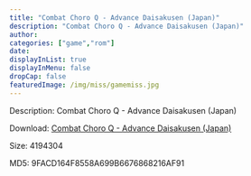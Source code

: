 ```yaml
---
title: "Combat Choro Q - Advance Daisakusen (Japan)"
description: "Combat Choro Q - Advance Daisakusen (Japan)"
author: 
categories: ["game","rom"]
date: 
displayInList: true
displayInMenu: false
dropCap: false
featuredImage: /img/miss/gamemiss.jpg
---
```


Description: Combat Choro Q - Advance Daisakusen (Japan)

Download: <a style="text-decoration:underline;" href="https://mega.nz/#!zCQmyayS!iP3QUFKHRyW6gOPpmz2PPcJIBfJ5_NqnKYbuL6ILWog" target = "_blank" rel = "nofollow" > Combat Choro Q - Advance Daisakusen (Japan)</a>

Size: 4194304

MD5: 9FACD164F8558A699B6676868216AF91

